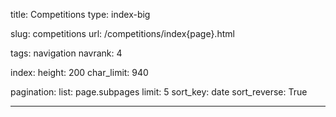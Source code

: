 title: Competitions
type: index-big

slug: competitions
url: /competitions/index{page}.html

tags: navigation
navrank: 4

index:
    height: 200
    char_limit: 940

pagination:
    list: page.subpages
    limit: 5
    sort_key: date
    sort_reverse: True

---

